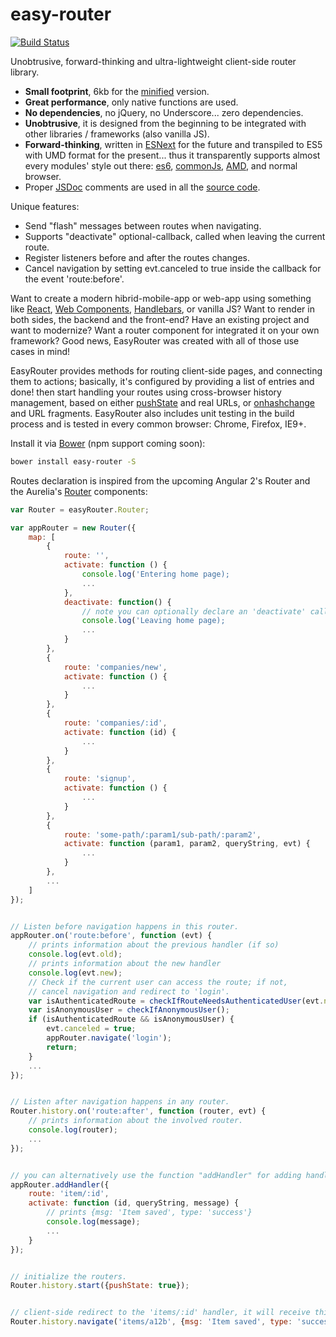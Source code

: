# easy-router
[![Build Status](https://travis-ci.org/rogerpadilla/easy-router.svg?branch=master)](https://travis-ci.org/rogerpadilla/easy-router)

Unobtrusive, forward-thinking and ultra-lightweight client-side router library.
* __Small footprint__, 6kb for the [minified](https://developers.google.com/closure/compiler/) version.
* __Great performance__, only native functions are used.
* __No dependencies__, no jQuery, no Underscore... zero dependencies.
* __Unobtrusive__, it is designed from the beginning to be integrated with other libraries / frameworks (also vanilla JS).
* __Forward-thinking__, written in [ESNext](https://babeljs.io/) for the future and transpiled to ES5 with UMD format for the present... thus it transparently supports almost every modules' style out there: [es6](https://github.com/lukehoban/es6features#modules), [commonJs](http://webpack.github.io/docs/commonjs.html), [AMD](http://requirejs.org/docs/commonjs.html), and normal browser.
* Proper [JSDoc](http://en.wikipedia.org/wiki/JSDoc) comments are used in all the [source code](https://github.com/rogerpadilla/easy-router/blob/master/js/easy-router.js).

Unique features:
* Send "flash" messages between routes when navigating.
* Supports "deactivate" optional-callback, called when leaving the current route.
* Register listeners before and after the routes changes.
* Cancel navigation by setting evt.canceled to true inside the callback for the event 'route:before'.

Want to create a modern hibrid-mobile-app or web-app using something like [React](https://facebook.github.io/react/), [Web Components](http://webcomponents.org/), [Handlebars](http://handlebarsjs.com/), or vanilla JS? Want to render in both sides, the backend and the front-end? Have an existing project and want to modernize? Want a router component for integrated it on your own framework? Good news, EasyRouter was created with all of those use cases in mind!

EasyRouter provides methods for routing client-side pages, and connecting them to actions; basically, it's configured by providing a list of entries and done! then start handling your routes using cross-browser history management, based on either [pushState](http://diveintohtml5.info/history.html) and real URLs, or [onhashchange](https://developer.mozilla.org/en-US/docs/DOM/window.onhashchange) and URL fragments. EasyRouter also includes unit testing in the build process and is tested in every common browser: Chrome, Firefox, IE9+.

Install it via [Bower](http://bower.io/) (npm support coming soon):
``` bash
bower install easy-router -S
```

Routes declaration is inspired from the upcoming Angular 2's Router and the Aurelia's [Router](http://aurelia.io/get-started.html) components:

```javascript
var Router = easyRouter.Router;

var appRouter = new Router({
    map: [
        {
            route: '',
            activate: function () {
                console.log('Entering home page);
                ...
            },
            deactivate: function() {
                // note you can optionally declare an 'deactivate' callback (called before leaving) for each handler.
                console.log('Leaving home page);   
                ...
            }
        },
        {
            route: 'companies/new',
            activate: function () {
                ...
            }
        },
        {
            route: 'companies/:id',
            activate: function (id) {
                ...
            }
        },
        {
            route: 'signup',
            activate: function () {
                ...
            }
        },
        {
            route: 'some-path/:param1/sub-path/:param2',
            activate: function (param1, param2, queryString, evt) {
                ...
            }
        },
		...
    ]
});


// Listen before navigation happens in this router.
appRouter.on('route:before', function (evt) {
    // prints information about the previous handler (if so)
    console.log(evt.old);
    // prints information about the new handler
    console.log(evt.new);  
    // Check if the current user can access the route; if not,
    // cancel navigation and redirect to 'login'.
    var isAuthenticatedRoute = checkIfRouteNeedsAuthenticatedUser(evt.new.fragment);
    var isAnonymousUser = checkIfAnonymousUser();
    if (isAuthenticatedRoute && isAnonymousUser) {
        evt.canceled = true;
        appRouter.navigate('login');
        return;
    }
    ...
});


// Listen after navigation happens in any router.
Router.history.on('route:after', function (router, evt) {
    // prints information about the involved router.
    console.log(router);
    ...
});


// you can alternatively use the function "addHandler" for adding handlers:
appRouter.addHandler({
    route: 'item/:id',
    activate: function (id, queryString, message) {
        // prints {msg: 'Item saved', type: 'success'}
        console.log(message);
        ...
    }
});


// initialize the routers.
Router.history.start({pushState: true});


// client-side redirect to the 'items/:id' handler, it will receive this custom message.
Router.history.navigate('items/a12b', {msg: 'Item saved', type: 'success'});